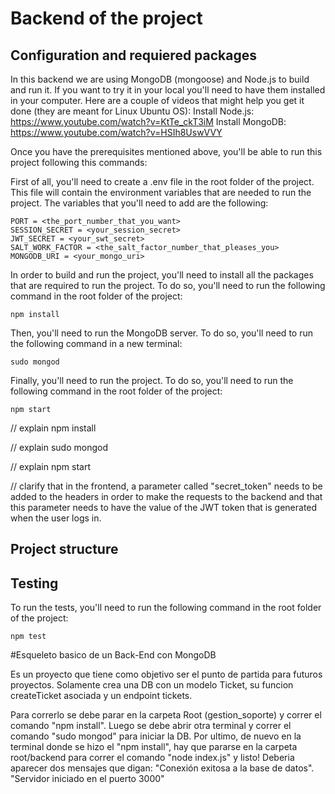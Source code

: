 # Backend of the project

## Configuration and requiered packages

In this backend we are using MongoDB (mongoose) and Node.js to build and run it.
If you want to try it in your local you'll need to have them installed in your computer. Here are a couple of videos that might help you get it done (they are meant for Linux Ubuntu OS):
Install Node.js: https://www.youtube.com/watch?v=KtTe_ckT3iM
Install MongoDB: https://www.youtube.com/watch?v=HSIh8UswVVY


Once you have the prerequisites mentioned above, you'll be able to run this project following this commands:

First of all, you'll need to create a .env file in the root folder of the project. This file will contain the environment variables that are needed to run the project. The variables that you'll need to add are the following:
```
PORT = <the_port_number_that_you_want>
SESSION_SECRET = <your_session_secret>
JWT_SECRET = <your_swt_secret>
SALT_WORK_FACTOR = <the_salt_factor_number_that_pleases_you>
MONGODB_URI = <your_mongo_uri>
```

In order to build and run the project, you'll need to install all the packages that are required to run the project. To do so, you'll need to run the following command in the root folder of the project:
```
npm install
```

Then, you'll need to run the MongoDB server. To do so, you'll need to run the following command in a new terminal:
```
sudo mongod
```

Finally, you'll need to run the project. To do so, you'll need to run the following command in the root folder of the project:
```
npm start
```



// explain npm install

// explain sudo mongod

// explain npm start

// clarify that in the frontend, a parameter called "secret_token" needs to be added to the headers in order to make the requests to the backend and that this parameter needs to have the value of the JWT token that is generated when the user logs in.

## Project structure



## Testing

To run the tests, you'll need to run the following command in the root folder of the project:
```
npm test
```


#Esqueleto basico de un Back-End con MongoDB

Es un proyecto que tiene como objetivo ser el punto de partida para futuros proyectos.
Solamente crea una DB con un modelo Ticket, su funcion createTicket asociada y un endpoint tickets.

Para correrlo se debe parar en la carpeta Root (gestion_soporte) y correr el comando "npm install".
Luego se debe abrir otra terminal y correr el comando "sudo mongod" para iniciar la DB.
Por ultimo, de nuevo en la terminal donde se hizo el "npm install", hay que pararse en la carpeta root/backend para 
correr el comando "node index.js" y listo! Deberia aparecer dos mensajes que digan:
"Conexión exitosa a la base de datos".
"Servidor iniciado en el puerto 3000"

